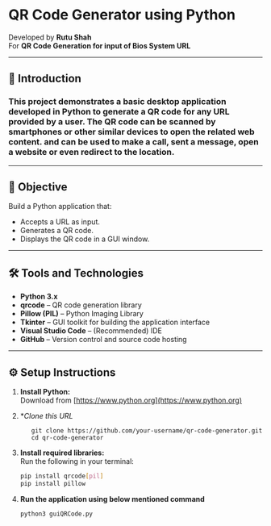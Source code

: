 # QR Code Generator using Python

Developed by **Rutu Shah**  
For **QR Code Generation for input of Bios System URL**

---

## 📌 Introduction

### This project demonstrates a basic desktop application developed in Python to generate a QR code for any URL provided by a user. The QR code can be scanned by smartphones or other similar devices to open the related web content. and can be used to make a call, sent a message, open a website or even redirect to the location.
---

## 🎯 Objective

Build a Python application that:
- Accepts a URL as input.
- Generates a QR code.
- Displays the QR code in a GUI window.

---

## 🛠️ Tools and Technologies

- **Python 3.x**
- **qrcode** – QR code generation library
- **Pillow (PIL)** – Python Imaging Library
- **Tkinter** – GUI toolkit for building the application interface
- **Visual Studio Code** – (Recommended) IDE
- **GitHub** – Version control and source code hosting

---

## ⚙️ Setup Instructions

1. **Install Python:**  
   Download from [https://www.python.org](https://www.python.org)

2. **Clone this URL*
   ```
      git clone https://github.com/your-username/qr-code-generator.git
      cd qr-code-generator
   
3. **Install required libraries:**  
   Run the following in your terminal:
   ```bash
   pip install qrcode[pil]
   pip install pillow

4. **Run the application using below mentioned command**
   ```
   python3 guiQRCode.py
